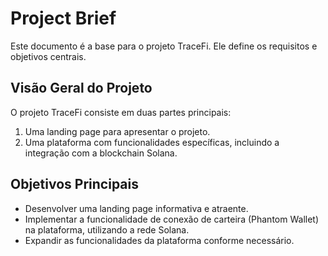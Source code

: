 # Project Brief

Este documento é a base para o projeto TraceFi. Ele define os requisitos e objetivos centrais.

## Visão Geral do Projeto

O projeto TraceFi consiste em duas partes principais:
1.  Uma landing page para apresentar o projeto.
2.  Uma plataforma com funcionalidades específicas, incluindo a integração com a blockchain Solana.

## Objetivos Principais

*   Desenvolver uma landing page informativa e atraente.
*   Implementar a funcionalidade de conexão de carteira (Phantom Wallet) na plataforma, utilizando a rede Solana.
*   Expandir as funcionalidades da plataforma conforme necessário. 